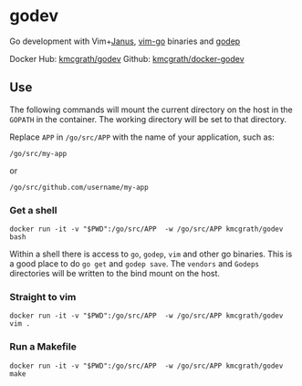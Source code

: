 # godev

Go development with Vim+[Janus][janus-url], [vim-go][vim-go-url]
binaries and [godep][godep-url]

Docker Hub: [kmcgrath/godev][godev-hub-url]
Github: [kmcgrath/docker-godev][godev-github-url]

## Use

The following commands will mount the current directory on the host in
the `GOPATH` in the container.  The working directory will be set to
that directory.

Replace `APP` in `/go/src/APP` with the name of your application, such as:

    /go/src/my-app

or

    /go/src/github.com/username/my-app


### Get a shell

    docker run -it -v "$PWD":/go/src/APP  -w /go/src/APP kmcgrath/godev bash

Within a shell there is access to `go`, `godep`, `vim` and other go
binaries. This is a good place to do `go get` and `godep save`. The
`vendors` and `Godeps` directories will be written to the bind mount on the
host.

### Straight to vim

    docker run -it -v "$PWD":/go/src/APP  -w /go/src/APP kmcgrath/godev vim .


### Run a Makefile

    docker run -it -v "$PWD":/go/src/APP  -w /go/src/APP kmcgrath/godev make


[godev-hub-url]: https://hub.docker.com/r/kmcgrath/godev/
[godev-github-url]: https://github.com/kmcgrath/docker-godev
[godep-url]: https://github.com/tools/godep
[janus-url]: https://github.com/carlhuda/janus
[vim-go-url]: https://github.com/fatih/vim-go
